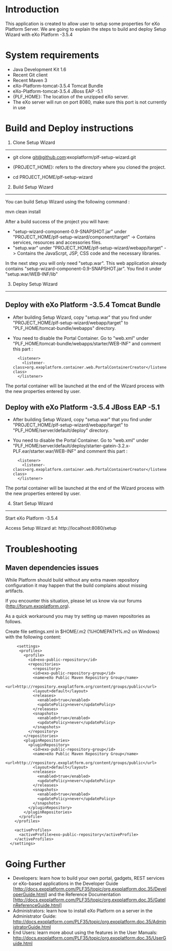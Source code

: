 Introduction
============

This application is created to allow user to setup some properties for eXo Platform Server.
We are going to explain the steps to build and deploy Setup Wizard with eXo Platform -3.5.4

System requirements
===================
   
* Java Development Kit 1.6
* Recent Git client
* Recent Maven 3
* eXo-Platform-tomcat-3.5.4 Tomcat Bundle
* eXo-Platform-tomcat-3.5.4 JBoss EAP -5.1
* {PLF_HOME}: The location of the unzipped eXo server.
* The eXo server will run on port 8080, make sure this port is not currently in use


Build and Deploy instructions
=============================

1) Clone Setup Wizard
-----------------------

* git clone git@github.com:exoplatform/plf-setup-wizard.git

* {PROJECT_HOME}: refers to the directory where you cloned the project.

* cd PROJECT_HOME/plf-setup-wizard


2) Build Setup Wizard
-----------------------

You can build Setup Wizard using the following command :

mvn clean install

After a build success of the project you will have:

* "setup-wizard-component-0.9-SNAPSHOT.jar" under "PROJECT_HOME/plf-setup-wizard/component/target" -> Contains services, resources and accessories files. 
* "setup.war" under "PROJECT_HOME/plf-setup-wizard/webapp/target" -> Contains the JavaScrpt, JSP, CSS code and the necessary libraries.

In the next step you will only need "setup.war". This web application already contains "setup-wizard-component-0.9-SNAPSHOT.jar". You find it under "setup.war/WEB-INF/lib" 

3) Deploy Setup Wizard 
-----------------------

Deploy with eXo Platform -3.5.4 Tomcat Bundle
---------------------------------------------

* After building Setup Wizard, copy "setup.war" that you find under "PROJECT_HOME/plf-setup-wizard/webapp/target" to "PLF_HOME/tomcat-bundle/webapps" directory.

* You need to disable the Portal Container. Go to "web.xml" under "PLF_HOME/tomcat-bundle/webapps/starter/WEB-INF" and comment this part :

        <listener>
          <listener-class>org.exoplatform.container.web.PortalContainerCreator</listener-class> 
        </listener>

The portal container will be launched at the end of the Wizard process with the new properties entered by user.

Deploy with eXo Platform -3.5.4 JBoss EAP -5.1
----------------------------------------------

* After building Setup Wizard, copy "setup.war" that you find under "PROJECT_HOME/plf-setup-wizard/webapp/target" to "PLF_HOME/server/default/deploy" directory. 

* You need to disable the Portal Container. Go to "web.xml" under "PLF_HOME/server/default/deploy/starter-gatein-3.2.x-PLF.ear/starter.war/WEB-INF" and comment this part :

        <listener>
          <listener-class>org.exoplatform.container.web.PortalContainerCreator</listener-class> 
        </listener>

The portal container will be launched at the end of the Wizard process with the new properties entered by user.


4) Start Setup Wizard 
-----------------------

Start eXo Platform -3.5.4 

Access Setup Wizard at: http://localhost:8080/setup


Troubleshooting
===============

Maven dependencies issues
-------------------------

 While Platform should build without any extra maven repository configuration it may happen that the build complains about missing artifacts.

 If you encounter this situation, please let us know via our forums (http://forum.exoplatform.org).

 As a quick workaround you may try setting up maven repositories as follows.

 Create file settings.xml in $HOME/.m2  (%HOMEPATH%\.m2 on Windows) with the following content:

         <settings>
          <profiles>      
            <profile>
              <id>exo-public-repository</id>
              <repositories>
                <repository>
                <id>exo-public-repository-group</id>
                <name>eXo Public Maven Repository Group</name>
                <url>http://repository.exoplatform.org/content/groups/public</url>
                <layout>default</layout>
                <releases>
                  <enabled>true</enabled>
                  <updatePolicy>never</updatePolicy>
                </releases>
                <snapshots>
                  <enabled>true</enabled>
                  <updatePolicy>never</updatePolicy>
                </snapshots>
              </repository>
            </repositories>
            <pluginRepositories>
              <pluginRepository>
                <id>exo-public-repository-group</id>
                <name>eXo Public Maven Repository Group</name>
                <url>http://repository.exoplatform.org/content/groups/public</url>
                <layout>default</layout>
                <releases>
                  <enabled>true</enabled>
                  <updatePolicy>never</updatePolicy>
                </releases>
                <snapshots>
                  <enabled>true</enabled>
                  <updatePolicy>never</updatePolicy>
                </snapshots>
              </pluginRepository>
            </pluginRepositories>
          </profile>
        </profiles>

        <activeProfiles>
          <activeProfile>exo-public-repository</activeProfile>
        </activeProfiles>
      </settings>

Going Further
=============
* Developers: learn how to build your own portal, gadgets, REST services or eXo-based applications in the Developer Guide
[http://docs.exoplatform.com/PLF35/topic/org.exoplatform.doc.35/DeveloperGuide.html] and the Reference Documentation
[http://docs.exoplatform.com/PLF35/topic/org.exoplatform.doc.35/GateInReferenceGuide.html]
* Administrators: learn how to install eXo Platform on a server in the Administrator Guide:
http://docs.exoplatform.com/PLF35/topic/org.exoplatform.doc.35/AdministratorGuide.html
* End Users: learn more about using the features in the User Manuals:
http://docs.exoplatform.com/PLF35/topic/org.exoplatform.doc.35/UserGuide.html
